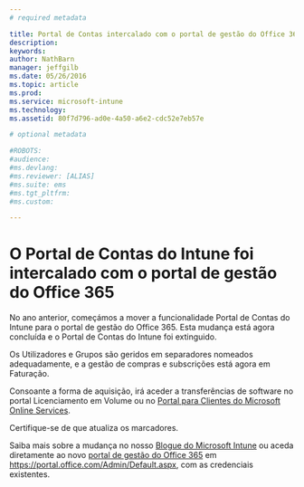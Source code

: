 ```yaml
---
# required metadata

title: Portal de Contas intercalado com o portal de gestão do Office 365 | Microsoft Intune
description:
keywords:
author: NathBarn
manager: jeffgilb
ms.date: 05/26/2016
ms.topic: article
ms.prod:
ms.service: microsoft-intune
ms.technology:
ms.assetid: 80f7d796-ad0e-4a50-a6e2-cdc52e7eb57e

# optional metadata

#ROBOTS:
#audience:
#ms.devlang:
#ms.reviewer: [ALIAS]
#ms.suite: ems
#ms.tgt_pltfrm:
#ms.custom:

---
```


# O Portal de Contas do Intune foi intercalado com o portal de gestão do Office 365

No ano anterior, começámos a mover a funcionalidade Portal de Contas do Intune para o portal de gestão do Office 365. Esta mudança está agora concluída e o Portal de Contas do Intune foi extinguido.

Os Utilizadores e Grupos são geridos em separadores nomeados adequadamente, e a gestão de compras e subscrições está agora em Faturação.

Consoante a forma de aquisição, irá aceder a transferências de software no portal Licenciamento em Volume ou no [Portal para Clientes do Microsoft Online Services](http://go.microsoft.com/fwlink/?LinkId=259567).

Certifique-se de que atualiza os marcadores.

Saiba mais sobre a mudança no nosso [Blogue do Microsoft Intune](https://blogs.technet.microsoft.com/microsoftintune/2015/09/01/intune-and-ems-subscriptions-now-available-in-the-office-365-portal/) ou aceda diretamente ao novo [portal de gestão do Office 365](https://portal.office.com/Admin/Default.aspx) em https://portal.office.com/Admin/Default.aspx, com as credenciais existentes.


<!--HONumber=May16_HO4-->


